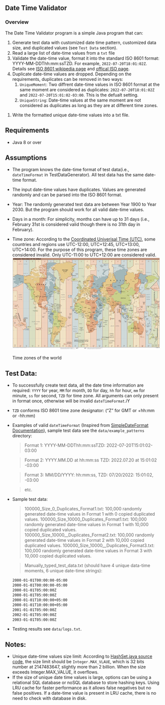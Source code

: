 ##  Date Time Validator


### Overview
The Date Time Validator program is a simple Java program that can:
1. Generate test data with customized date time pattern, customized data size, and duplicated values (see `Test Data` section).
1. Read a large list of date-time values from a `txt` file
1. Validate the date-time value, format it into the standard ISO 8601 format: YYYY-MM-DDThh:mm:ssTZD. For example, `2022-07-20T18:01:02Z`. Details see [ISO 8601 wikipedia page](https://en.wikipedia.org/wiki/ISO_8601) and [offical ISO page](https://www.iso.org/iso-8601-date-and-time-format.html).
1. Duplicate date-time values are dropped. Depending on the requirements, duplicates can be removed in two ways:
    1. `UniqueMoment`: Two diffrent date-time values in ISO 8601 format at the same moment are considered as duplicates: `2022-07-20T18:01:02Z` and `2022-07-20T15:01:02-03:00`. This is the defualt setting.
    1. `UniqueString`: Date-time values at the same moment are not considered as duplicates as long as they are at different time zones.
1) Write the formatted unique date-time values into a txt file.  

  
## Requirements

* Java 8 or over

## Assumptions

* The program knows the date-time format of test data(i.e., `dateTimeFormat` in TestDataGenerator). All test data has the same date-time format.
* The input date-time values have duplicates. Values are generated randomly and can be parsed into the ISO 8601 format.
* Year: The randomly generated test data are between Year 1900 to Year 2030. But the program should work for all valid date-time values.
* Days in a month: For simplicity, months can have up to 31 days (i.e., February 31st is considered valid though there is no 31th day in February).
* Time zone: According to the [Coordinated Univerisal Time (UTC)](https://en.m.wikipedia.org/wiki/Time_zone), some countries and regions use UTC-12:00, UTC+12:45, UTC+13:00, UTC+14:00. For the purpose of this program, these time zones are considered invalid. Only UTC-11:00 to UTC+12:00 are considered valid.
  <img src='img/World_Time_Zones_Map.png' height=300>

  Time zones of the world


## Test Data:

* To successfully create test data, all the date time information are required: `YYYY` for year, `MM` for month, `DD` for day, `hh` for hour, `mm` for minute, `ss` for second, `TZD` for time zone. All arguments can only present in format once, otherwise will be invalid `dateTimeFormat`.iY
* `TZD` conforms ISO 8601 time zone designator: (“Z” for GMT or +hh:mm or -hh:mm)
* Examples of valid `dateTimeFormat` (Inspired from [SimpleDateFormat Documentation](https://docs.oracle.com/javase/8/docs/api/java/text/SimpleDateFormat.html)), sample test data see the `data/example_patterns` directory:
  > Format 1: YYYY-MM-DDThh:mm:ssTZD: 2022-07-20T15:01:02-03:00

  > Format 2: YYYY.MM.DD at hh:mm:ss TZD: 2022.07.20 at 15:01:02 -03:00

  > Format 3: MM/DD/YYYY: hh:mm:ss, TZD: 07/20/2022: 15:01:02, -03:00

  > etc.
* Sample test data:
  > 100000_Size_0_Duplicates_Format1.txt: 100,000 randomly generated date-time values in Format 1 with 0 copied duplicated values.
  > 100000_Size_10000_Duplicates_Format1.txt: 100,000 randomly generated date-time values in Format 1 with 10,000 copied duplicated values.
  > 100000_Size_10000__Duplicates_Format2.txt: 100,000 randomly generated date-time values in Format 2 with 10,000 copied duplicated values.
  > 100000_Size_10000__Duplicates_Format3.txt: 100,000 randomly generated date-time values in Format 3 with 10,000 copied duplicated values.
  
  > Manually_typed_test_data.txt (should have 4 unique data-time moments, 6 unique date-time strings):
    ```
    2000-01-01T00:00:00-05:00
    2000-01-01T00:00:00-05:00
    2000-01-01T05:00:00Z
    2000-01-01T05:00:00Z
    2000-01-01T10:00:00+05:00
    2000-01-01T10:00:00+05:00
    2001-01-01T05:00:00Z
    2002-01-01T05:00:00Z
    2003-01-01T05:00:00Z
    ```

* Testing results see `data/logs.txt`.


## Notes:
* Unique date-time values size limit: According to [HashSet.java source code](http://hg.openjdk.java.net/jdk8/jdk8/jdk/file/687fd7c7986d/src/share/classes/java/util/HashSet.java), the size limit should be `Integer.MAX_VLAUE`, which is 32 bits number at 2147483647, slightly more than 2 billion. When the size exceeds Integer.MAX_VALUE, it overflows. 
* If the size of unique date time values is large, options can be using a relational SQL database or noSQL database to store hashing keys. Using LRU cache for faster performance as it allows false negatives but no false positives. If a date-time value is present in LRU cache, there is no need to check with database in disk.